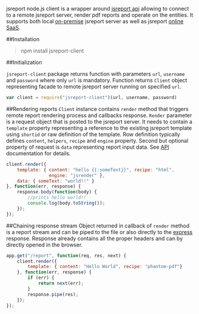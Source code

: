 jsreport node.js client is a wrapper around [jsreport api](http://jsreport.net/learn/api) allowing to connect to a remote jsreport server, render pdf reports and operate on the entities. It supports both local [on-premise](http://jsreport.net/on-prem) jsreport server as well as jsreport [online SaaS](http://jsreport.net/online).

##Installation
> npm install jsreport-client

##Initialization

`jsreport-client` package returns function with parameters `url`, `username` and `password` where only `url` is mandatory. Function returns `Client` object representing facade to remote jsreport server running on specified `url`.

```js
var client = require("jsreport-client")(url, username, password)
```

##Rendering reports
`Client` instance contains `render` method that triggers remote report rendering process and callbacks response. `Render` parameter is a request object that is posted to the jsreport server. It needs to contain a `template` property representing a reference to the existing jsreport template using `shortid` or raw definition of the template. Row definition typically defines `content`, `helpers`, `recipe` and `engine` property. Second but optional property of request is `data` representing report input data. See [API](http://jsreport.net/learn/api) documentation for details.

```js
client.render({
	template: { content: "hello {{:someText}}", recipe: "html",
				engine: "jsrender" },
	data: { someText: "world!!" }
}, function(err, response) {
	response.body(function(body) {
		//prints hello world!!
		console.log(body.toString());
	});
});
```

##Chaining response stream
Object returned in callback of `render` method is a report stream and can be piped to the file or also directly to the [express](http://expressjs.com) response. Response already contains all the proper headers and can by directly opened in the browser.
```js
app.get("/report", function(req, res, next) {
    client.render({
        template: { content: "Hello World", recipe: "phantom-pdf"}
    }, function(err, response) {
        if (err) {
            return next(err);
        }
        response.pipe(res);
    });
});
```